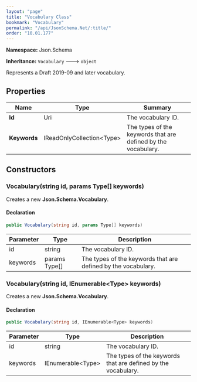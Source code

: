 ```yaml
---
layout: "page"
title: "Vocabulary Class"
bookmark: "Vocabulary"
permalink: "/api/JsonSchema.Net/:title/"
order: "10.01.177"
---
```

**Namespace:** Json.Schema

**Inheritance:**
`Vocabulary`
 🡒 
`object`

Represents a Draft 2019-09 and later vocabulary.

## Properties

| Name | Type | Summary |
|---|---|---|
| **Id** | Uri | The vocabulary ID. |
| **Keywords** | IReadOnlyCollection\<Type\> | The types of the keywords that are defined by the vocabulary. |

## Constructors

### Vocabulary(string id, params Type[] keywords)

Creates a new **Json.Schema.Vocabulary**.

#### Declaration

```c#
public Vocabulary(string id, params Type[] keywords)
```

| Parameter | Type | Description |
|---|---|---|
| id | string | The vocabulary ID. |
| keywords | params Type[] | The types of the keywords that are defined by the vocabulary. |


### Vocabulary(string id, IEnumerable\<Type\> keywords)

Creates a new **Json.Schema.Vocabulary**.

#### Declaration

```c#
public Vocabulary(string id, IEnumerable<Type> keywords)
```

| Parameter | Type | Description |
|---|---|---|
| id | string | The vocabulary ID. |
| keywords | IEnumerable\<Type\> | The types of the keywords that are defined by the vocabulary. |


